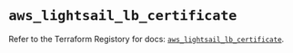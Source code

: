 # `aws_lightsail_lb_certificate`

Refer to the Terraform Registory for docs: [`aws_lightsail_lb_certificate`](https://www.terraform.io/docs/providers/aws/r/lightsail_lb_certificate).
